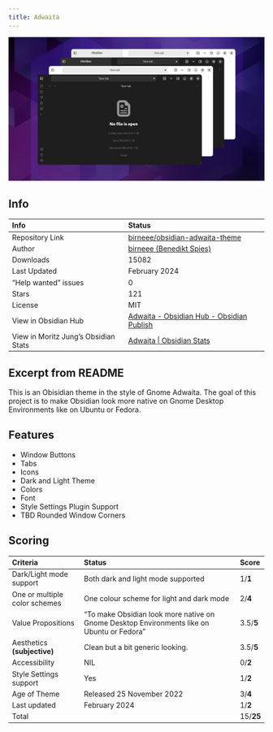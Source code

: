 ```yaml
---
title: Adwaita
---
```


<img src="https://raw.githubusercontent.com/birneee/obsidian-adwaita-theme/refs/heads/main/generated/theme-preview.png">

## Info
| Info | Status |
| :---- | :---- |
| Repository Link | [birneee/obsidian-adwaita-theme](https://github.com/birneee/obsidian-adwaita-theme) |
| Author | [birneee (Benedikt Spies)](https://github.com/birneee/) |
| Downloads | 15082 |
| Last Updated | February 2024 |
| “Help wanted” issues | 0 |
| Stars | 121 |
| License | MIT |
| View in Obsidian Hub | [Adwaita \- Obsidian Hub \- Obsidian Publish](https://publish.obsidian.md/hub/02+-+Community+Expansions/02.05+All+Community+Expansions/Themes/Adwaita) |
| View in Moritz Jung’s Obsidian Stats | [Adwaita \| Obsidian Stats](https://www.moritzjung.dev/obsidian-stats/themes/adwaita/) |

## Excerpt from README
This is an Obisidian theme in the style of Gnome Adwaita. The goal of this project is to make Obsidian look more native on Gnome Desktop Environments like on Ubuntu or Fedora.

## Features
- Window Buttons  
- Tabs  
- Icons  
- Dark and Light Theme  
- Colors  
- Font  
- Style Settings Plugin Support  
- TBD Rounded Window Corners

## Scoring
| Criteria | Status | Score |
| :---- | :---- | :---- |
| Dark/Light mode support | Both dark and light mode supported | 1/**1** |
| One or multiple color schemes | One colour scheme for light and dark mode | 2/**4** |
| Value Propositions | “To make Obsidian look more native on Gnome Desktop Environments like on Ubuntu or Fedora” | 3.5/**5** |
| Aesthetics **(subjective)** | Clean but a bit generic looking. | 3.5/**5** |
| Accessibility | NIL | 0/**2** |
| Style Settings support | Yes | 1/**2** |
| Age of Theme | Released 25 November 2022 | 3/**4** |
| Last updated | February 2024 | 1/**2** |
| Total |  | 15/**25** |